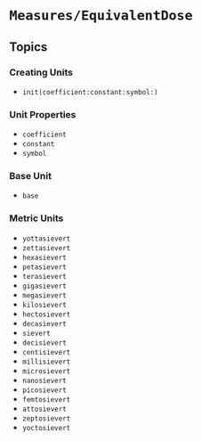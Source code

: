 # ``Measures/EquivalentDose``

## Topics

### Creating Units

- ``init(coefficient:constant:symbol:)``

### Unit Properties

- ``coefficient``
- ``constant``
- ``symbol``

### Base Unit

- ``base``

### Metric Units

- ``yottasievert``
- ``zettasievert``
- ``hexasievert``
- ``petasievert``
- ``terasievert``
- ``gigasievert``
- ``megasievert``
- ``kilosievert``
- ``hectosievert``
- ``decasievert``
- ``sievert``
- ``decisievert``
- ``centisievert``
- ``millisievert``
- ``microsievert``
- ``nanosievert``
- ``picosievert``
- ``femtosievert``
- ``attosievert``
- ``zeptosievert``
- ``yoctosievert``
